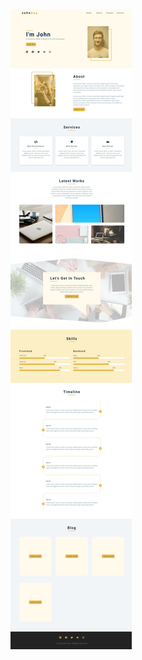 <a href="css-05-portfolio.netlify.app">
  <img src="./design/05-portfolio(grid).jpeg" alt="portfolio">
</a>
